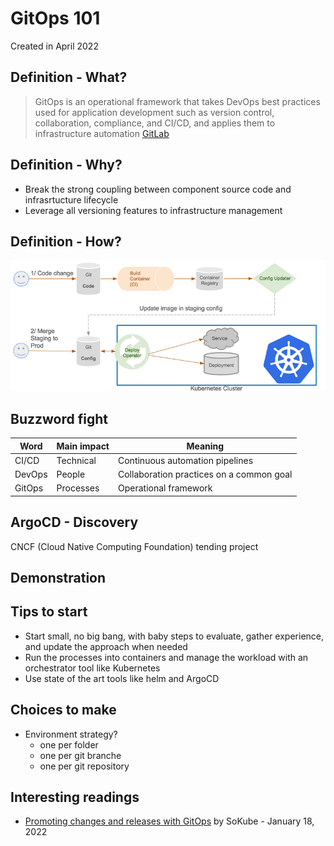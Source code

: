 <!--
theme: default
class:
 - invert
headingDivider: 2 
paginate: true
-->

<!--
_class:
 - lead
 - invert
-->


# GitOps 101

Created in April 2022

## Definition - What?

> GitOps is an operational framework that takes DevOps best practices used for application development such as version control, collaboration,
compliance, and CI/CD, and applies them to infrastructure automation [GitLab](https://about.gitlab.com/topics/gitops/)

## Definition - Why?

* Break the strong coupling between component source code and infrasrtucture lifecycle
* Leverage all versioning features to infrastructure management

## Definition - How?

[![GitOps CD pipeline by WeaveWorks](./img/weaveworks-gitops_cd_pipeline.jpg)](https://www.weave.works/blog/gitops-high-velocity-cicd-for-kubernetes)

## Buzzword fight

Word | Main impact | Meaning
---- | ----------- | -------
CI/CD | Technical | Continuous automation pipelines
DevOps | People | Collaboration practices on a common goal
GitOps | Processes | Operational framework

## ArgoCD - Discovery

CNCF (Cloud Native Computing Foundation) tending project

## Demonstration

## Tips to start

* Start small, no big bang, with baby steps to evaluate, gather experience, and update the approach when needed
* Run the processes into containers and manage the workload with an orchestrator tool like Kubernetes
* Use state of the art tools like helm and ArgoCD

## Choices to make

* Environment strategy?
  * one per folder
  * one per git branche
  * one per git repository

## Interesting readings

* [Promoting changes and releases with GitOps](https://en.sokube.ch/post/promoting-changes-and-releases-with-gitops)
by SoKube - January 18, 2022
